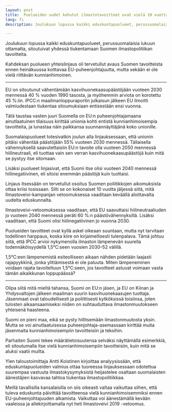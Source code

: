 ```yaml
---
layout: post
title:  Puolueiden uudet kehutut ilmastotavoitteet ovat vielä 10 vuotta jäljessä – nyt tarvitaan todellinen harppaus eteenpäin
lang: fi
description: Joulukuun lopussa kaikki eduskuntapuolueet, perussuomalaisia lukuun ottamatta, sitoutuivat yhdessä tiukentamaan Suomen ilmastopolitiikan tavoitteita. Kahdeksan puolueen yhteislinjaus oli tervetullut avaus Suomen tavoitteista ennen heinäkuussa koittavaa EU-puheenjohtajuutta, mutta sekään ei ole vielä riittävän kunnianhimoinen.

---
```


Joulukuun lopussa kaikki eduskuntapuolueet, perussuomalaisia lukuun ottamatta, sitoutuivat yhdessä tiukentamaan Suomen ilmastopolitiikan tavoitteita.

Kahdeksan puolueen yhteislinjaus oli tervetullut avaus Suomen tavoitteista ennen heinäkuussa koittavaa EU-puheenjohtajuutta, mutta sekään ei ole vielä riittävän kunnianhimoinen.

***

EU on sitoutunut vähentämään kasvihuonekaasupäästöjään vuoteen 2030 mennessä 40 % vuoden 1990 tasosta, ja myöhemmin arviota on korotettu 45 %:iin. IPCC:n maailmanloppuraportin julkaisun jälkeen EU ilmoitti valmiudestaan tiukentaa sitoumuksiaan entisestään ensi vuonna.

Tätä taustaa vasten juuri Suomella on EU:n puheenjohtajamaana ainutlaatuinen tilaisuus kirittää unionia kohti entistä kunnianhimoisempia tavoitteita, ja lunastaa näin paikkansa suunnannäyttäjänä koko unionille.

Suomalaispuolueet totesivatkin joulun alla linjauksessaan, että unionin pitäisi vähentää päästöjään 55% vuoteen 2030 mennessä. Tällaisella vähennyksellä saavutettaisiin EU:n tavoite olla vuoteen 2050 mennessä hiilineutraali, eli tuottaa vain sen verran kasvihuonekaasupäästöjä kuin mitä se pystyy itse sitomaan.

Lisäksi puolueet linjasivat, että Suomi itse olisi vuoteen 2040 mennessä hiilinegatiivinen, eli sitoisi enemmän päästöjä kuin tuottaisi.

Linjaus itsessään on tervetullut osoitus Suomen poliitikkojen aikomuksista ottaa kriisi tosissaan. Silti se on kokonaiset 10 vuotta jäljessä siitä, mitä Ilmastoveivi-kampanjan vetoomuksessa vaaditaan keväällä aloittavalta uudelta eduskunnalta.

Ilmastoveivi-vetoomuksessa vaaditaan, että EU saavuttaisi hiilineutraaliuden jo vuoteen 2040 mennessä peräti 60 %:n päästövähennyksillä. Lisäksi vaaditaan, että Suomi olisi hiilinegatiivinen jo vuonna 2030.

Puolueiden tavoitteet ovat kyllä askel oikeaan suuntaan, mutta nyt tarvitaan todellinen harppaus, koska kiire on kirjaimellisesti tulenpalava. Tämä johtuu siitä, että IPCC arvioi nykymenolla ilmaston lämpenevän suurella todennäköisyydellä 1,5°C:seen vuosien 2030–52 välillä. 

1,5°C:een lämpenemistä esiteolliseen aikaan nähden pidetään laajasti rajapyykkinä, jonka ylittämisestä ei ole paluuta. Miten lämpeneminen voidaan rajata tavoiteltuun 1,5°C:seen, jos tavoitteet astuvat voimaan vasta tämän aikaikkunan loppupäässä?

***

Olipa siitä mitä mieltä tahansa, Suomi on EU:n jäsen, ja EU on Kiinan ja Yhdysvaltojen jälkeen maailman suurin kasvihuonekaasujen tuottaja. Jäsenmaat ovat taloudellisesti ja poliittisesti kytköksissä toisiinsa, joten tulosten aikaansaamiseksi niiden on suhtauduttava ilmastonmuutokseen yhteisenä haasteena.

Suomi on pieni maa, eikä se pysty hillitsemään ilmastonmuutosta yksin. Mutta se voi ainutlaatuisessa puheenjohtaja-asemassaan kirittää muita jäsenmaita kunnianhimoisempiin tavoitteisiin ja tekoihin.

Parhaiten Suomi tekee määrätietoisuutensa selväksi näyttämällä esimerkkiä, eli sitoutumalla itse vielä kunnianhimoisempiin tavoitteisiin, kuin mitä se aluksi vaatii muilta.

Ylen taloustoimittaja Antti Koistinen kirjoittaa analyysissään, että eduskuntapuolueiden valmius ottaa tuoreessa linjauksessaan odotettua suurempaa vastuuta ilmastokysymyksistä heijastelee osaltaan suomalaisten äänestäjien kasvavaa tahtoa tiukentaa ilmastopolitiikkaa.

Meillä tavallisilla kansalaisilla on siis oikeasti valtaa vaikuttaa siihen, että tuleva eduskunta päivittää tavoitteensa vielä kunnianhimoisemmiksi ennen EU-puheenjohtajuuden alkamista. Vaikuttaa voi äänestämällä kevään vaaleissa ja allekirjoittamalla nyt heti Ilmastoveivi 2019 -vetoomus.

